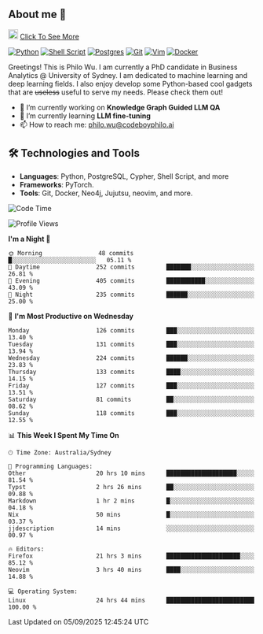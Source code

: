 ## About me 🤗

<a href="#"><img src="https://media.giphy.com/media/hvRJCLFzcasrR4ia7z/giphy.gif" width="20px" height="20px"></a> [Click To See More](https://codeboyphilo.github.io)

[![Python](https://img.shields.io/badge/python-3670A0?style=for-the-badge&logo=python&logoColor=ffdd54)](#)
[![Shell Script](https://img.shields.io/badge/shell_script-%23121011.svg?style=for-the-badge&logo=gnu-bash&logoColor=white)](#)
[![Postgres](https://img.shields.io/badge/postgres-%23316192.svg?style=for-the-badge&logo=postgresql&logoColor=white)](#)
[![Git](https://img.shields.io/badge/git-%23F05033.svg?style=for-the-badge&logo=git&logoColor=white)](#)
[![Vim](https://img.shields.io/badge/VIM-%2311AB00.svg?style=for-the-badge&logo=vim&logoColor=white)](#)
[![Docker](https://img.shields.io/badge/docker-%230db7ed.svg?style=for-the-badge&logo=docker&logoColor=white)](#)

Greetings! This is Philo Wu. I am currently a PhD candidate in Business Analytics \@ University of Sydney. I am dedicated to machine learning and deep learning fields. I also enjoy develop some Python-based cool gadgets that are ~~useless~~ useful to serve my needs. Please check them out!

- 🔭 I’m currently working on **Knowledge Graph Guided LLM QA**
- 🌱 I’m currently learning **LLM fine-tuning**
- 📫 How to reach me: philo.wu@codeboyphilo.ai

## 🛠 Technologies and Tools
- **Languages**: Python, PostgreSQL, Cypher, Shell Script, and more
- **Frameworks**: PyTorch.
- **Tools**: Git, Docker, Neo4j, Jujutsu, neovim, and more.

<!--START_SECTION:waka-->
![Code Time](http://img.shields.io/badge/Code%20Time-1%2C081%20hrs%2049%20mins-blue)

![Profile Views](http://img.shields.io/badge/Profile%20Views-18-blue)

**I'm a Night 🦉** 

```text
🌞 Morning                48 commits          █░░░░░░░░░░░░░░░░░░░░░░░░   05.11 % 
🌆 Daytime                252 commits         ███████░░░░░░░░░░░░░░░░░░   26.81 % 
🌃 Evening                405 commits         ███████████░░░░░░░░░░░░░░   43.09 % 
🌙 Night                  235 commits         ██████░░░░░░░░░░░░░░░░░░░   25.00 % 
```
📅 **I'm Most Productive on Wednesday** 

```text
Monday                   126 commits         ███░░░░░░░░░░░░░░░░░░░░░░   13.40 % 
Tuesday                  131 commits         ███░░░░░░░░░░░░░░░░░░░░░░   13.94 % 
Wednesday                224 commits         ██████░░░░░░░░░░░░░░░░░░░   23.83 % 
Thursday                 133 commits         ████░░░░░░░░░░░░░░░░░░░░░   14.15 % 
Friday                   127 commits         ███░░░░░░░░░░░░░░░░░░░░░░   13.51 % 
Saturday                 81 commits          ██░░░░░░░░░░░░░░░░░░░░░░░   08.62 % 
Sunday                   118 commits         ███░░░░░░░░░░░░░░░░░░░░░░   12.55 % 
```


📊 **This Week I Spent My Time On** 

```text
🕑︎ Time Zone: Australia/Sydney

💬 Programming Languages: 
Other                    20 hrs 10 mins      ████████████████████░░░░░   81.54 % 
Typst                    2 hrs 26 mins       ██░░░░░░░░░░░░░░░░░░░░░░░   09.88 % 
Markdown                 1 hr 2 mins         █░░░░░░░░░░░░░░░░░░░░░░░░   04.18 % 
Nix                      50 mins             █░░░░░░░░░░░░░░░░░░░░░░░░   03.37 % 
jjdescription            14 mins             ░░░░░░░░░░░░░░░░░░░░░░░░░   00.97 % 

🔥 Editors: 
Firefox                  21 hrs 3 mins       █████████████████████░░░░   85.12 % 
Neovim                   3 hrs 40 mins       ████░░░░░░░░░░░░░░░░░░░░░   14.88 % 

💻 Operating System: 
Linux                    24 hrs 44 mins      █████████████████████████   100.00 % 
```


 Last Updated on 05/09/2025 12:45:24 UTC
<!--END_SECTION:waka-->
